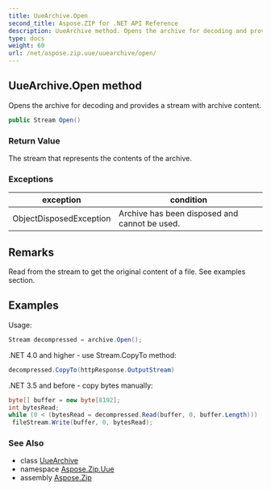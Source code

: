 ```yaml
---
title: UueArchive.Open
second_title: Aspose.ZIP for .NET API Reference
description: UueArchive method. Opens the archive for decoding and provides a stream with archive content
type: docs
weight: 60
url: /net/aspose.zip.uue/uuearchive/open/
---
```

## UueArchive.Open method

Opens the archive for decoding and provides a stream with archive content.

```csharp
public Stream Open()
```

### Return Value

The stream that represents the contents of the archive.

### Exceptions

| exception | condition |
| --- | --- |
| ObjectDisposedException | Archive has been disposed and cannot be used. |

## Remarks

Read from the stream to get the original content of a file. See examples section.

## Examples

Usage:

```csharp
Stream decompressed = archive.Open();
```

.NET 4.0 and higher - use Stream.CopyTo method:

```csharp
decompressed.CopyTo(httpResponse.OutputStream)
```

.NET 3.5 and before - copy bytes manually:

```csharp
byte[] buffer = new byte[8192];
int bytesRead;
while (0 < (bytesRead = decompressed.Read(buffer, 0, buffer.Length)))
 fileStream.Write(buffer, 0, bytesRead);
```

### See Also

* class [UueArchive](../)
* namespace [Aspose.Zip.Uue](../../uuearchive/)
* assembly [Aspose.Zip](../../../)


